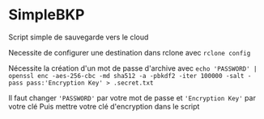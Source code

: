 # SimpleBKP
Script simple de sauvegarde vers le cloud


Necessite de configurer une destination dans rclone avec
`rclone config`

Nécessite la création d'un mot de passe d'archive avec 
`echo 'PASSWORD' | openssl enc -aes-256-cbc -md sha512 -a -pbkdf2 -iter 100000 -salt -pass pass:'Encryption Key' > .secret.txt`

Il faut changer `'PASSWORD'` par votre mot de passe et `'Encryption Key'` par votre clé
Puis mettre votre clé d'encryption dans le script
